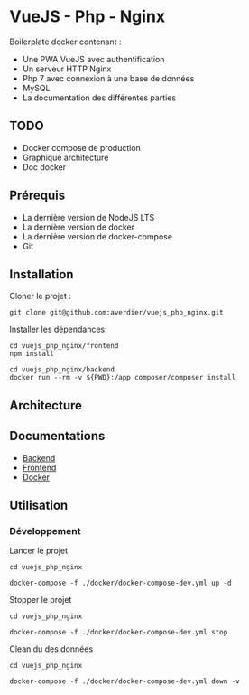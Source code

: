 # VueJS - Php - Nginx

Boilerplate docker contenant :
- Une PWA VueJS avec authentification
- Un serveur HTTP Nginx
- Php 7 avec connexion à une base de données
- MySQL
- La documentation des différentes parties 

## TODO
- Docker compose de production
- Graphique architecture
- Doc docker

## Prérequis
- La dernière version de NodeJS LTS
- La dernière version de docker
- La dernière version de docker-compose
- Git

## Installation 

Cloner le projet :
```
git clone git@github.com:averdier/vuejs_php_nginx.git
```

Installer les dépendances:
```
cd vuejs_php_nginx/frontend
npm install

cd vuejs_php_nginx/backend
docker run --rm -v ${PWD}:/app composer/composer install
```

## Architecture

## Documentations

- [Backend](./docs/backend.md)
- [Frontend](./docs/frontend.md)
- [Docker](./docs/docker.md)

## Utilisation

### Développement

Lancer le projet
```
cd vuejs_php_nginx

docker-compose -f ./docker/docker-compose-dev.yml up -d
```

Stopper le projet
```
cd vuejs_php_nginx

docker-compose -f ./docker/docker-compose-dev.yml stop
```

Clean du des données

```
cd vuejs_php_nginx

docker-compose -f ./docker/docker-compose-dev.yml down -v
```